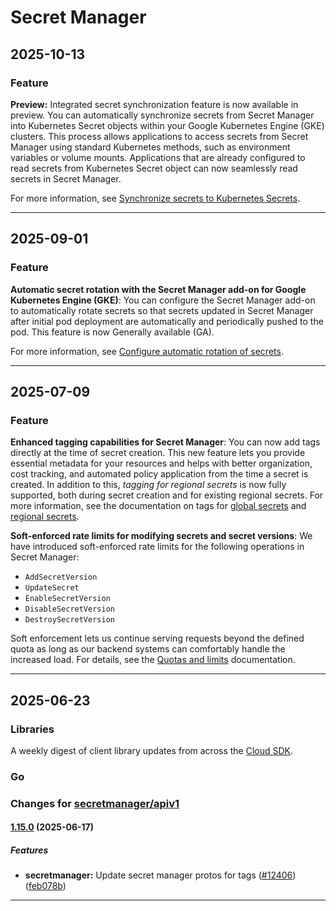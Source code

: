 # Secret Manager

## 2025-10-13

### Feature

**Preview:** Integrated secret synchronization feature is now available in preview. You can automatically synchronize secrets from Secret Manager into Kubernetes Secret objects within your Google Kubernetes Engine (GKE) clusters. This process allows applications to access secrets from Secret Manager using standard Kubernetes methods, such as environment variables or volume mounts. Applications that are already configured to read secrets from Kubernetes Secret object can now seamlessly read secrets in Secret Manager.

For more information, see [Synchronize secrets to Kubernetes Secrets](https://cloud.google.com/secret-manager/docs/sync-k8-secrets).

---
## 2025-09-01

### Feature

**Automatic secret rotation with the Secret Manager add-on for Google Kubernetes Engine (GKE)**: You can configure the Secret Manager add-on to automatically rotate secrets so that secrets updated in Secret Manager after initial pod deployment are automatically and periodically pushed to the pod. This feature is now Generally available (GA).

For more information, see [Configure automatic rotation of secrets](https://cloud.google.com/secret-manager/docs/secret-manager-managed-csi-component#configure_automatic_rotation_of_secrets).

---
## 2025-07-09

### Feature

**Enhanced tagging capabilities for Secret Manager**: You can now add tags directly at the time of secret creation. This new feature lets you provide essential metadata for your resources and helps with better organization, cost tracking, and automated policy application from the time a secret is created. In addition to this, *tagging for regional secrets* is now fully supported, both during secret creation and for existing regional secrets. For more information, see the documentation on tags for [global secrets](https://cloud.google.com/secret-manager/docs/create-and-manage-tags) and [regional secrets](https://cloud.google.com/secret-manager/regional-secrets/create-manage-tags-regional-secrets).

**Soft-enforced rate limits for modifying secrets and secret versions**: We have introduced soft-enforced rate limits for the following operations in Secret Manager:

* `AddSecretVersion`
* `UpdateSecret`
* `EnableSecretVersion`
* `DisableSecretVersion`
* `DestroySecretVersion`

Soft enforcement lets us continue serving requests beyond the defined quota as long as our backend systems can comfortably handle the increased load. For details, see the [Quotas and limits](https://cloud.google.com/secret-manager/quotas) documentation.

---
## 2025-06-23

### Libraries

A weekly digest of client library updates from across the [Cloud SDK](https://cloud.google.com/sdk).

### Go

### Changes for [secretmanager/apiv1](https://github.com/googleapis/google-cloud-go/tree/main/secretmanager/apiv1)

#### [1.15.0](https://github.com/googleapis/google-cloud-go/compare/secretmanager/v1.14.7...secretmanager/v1.15.0) (2025-06-17)

##### Features

* **secretmanager:** Update secret manager protos for tags ([#12406](https://github.com/googleapis/google-cloud-go/issues/12406)) ([feb078b](https://github.com/googleapis/google-cloud-go/commit/feb078b04ab541dd3bdceb2ac1f24938bb0354a3))

---

